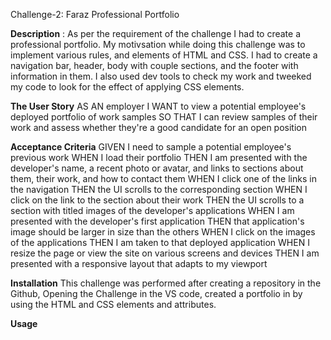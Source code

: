 Challenge-2: Faraz Professional Portfolio


**Description** : As per the requirement of the challenge I had to create a professional portfolio. My motivsation while doing this challenge was to implement various rules, and elements of HTML and CSS. I had to create a navigation bar, header, body with couple sections, and the footer with information in them. I also used dev tools to check my work and tweeked my code to look for the effect of applying CSS elements. 

**The User Story**
AS AN employer
I WANT to view a potential employee's deployed portfolio of work samples
SO THAT I can review samples of their work and assess whether they're a good candidate for an open position

**Acceptance Criteria**
GIVEN I need to sample a potential employee's previous work
WHEN I load their portfolio
THEN I am presented with the developer's name, a recent photo or avatar, and links to sections about them, their work, and how to contact them
WHEN I click one of the links in the navigation
THEN the UI scrolls to the corresponding section
WHEN I click on the link to the section about their work
THEN the UI scrolls to a section with titled images of the developer's applications
WHEN I am presented with the developer's first application
THEN that application's image should be larger in size than the others
WHEN I click on the images of the applications
THEN I am taken to that deployed application
WHEN I resize the page or view the site on various screens and devices
THEN I am presented with a responsive layout that adapts to my viewport

**Installation**
This challenge was performed after creating a repository in the Github, Opening the Challenge in the VS code, created a portfolio in by using the HTML and CSS elements and attributes.

**Usage**
